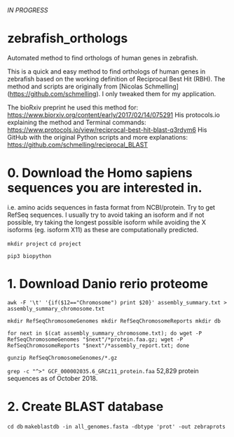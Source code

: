_IN PROGRESS_

# zebrafish_orthologs
Automated method to find orthologs of human genes in zebrafish.

This is a quick and easy method to find orthologs of human genes in zebrafish based on the working definition of Reciprocal Best Hit (RBH).
The method and scripts are originally from [Nicolas Schmelling] (https://github.com/schmelling). I only tweaked them for my application.

The bioRxiv preprint he used this method for: https://www.biorxiv.org/content/early/2017/02/14/075291
His protocols.io explaining the method and Terminal commands: https://www.protocols.io/view/reciprocal-best-hit-blast-q3rdym6
His GitHub with the original Python scripts and more explanations: https://github.com/schmelling/reciprocal_BLAST

# 0. Download the Homo sapiens sequences you are interested in.
i.e. amino acids sequences in fasta format from NCBI/protein.
Try to get RefSeq sequences.
I usually try to avoid taking an isoform and if not possible, try taking the longest possible isoform while avoiding the X isoforms (eg. isoform X11) as these are computationally predicted.

 `mkdir project`
 `cd project`
 
 `pip3 biopython`
 

# 1. Download Danio rerio proteome
`awk -F '\t' '{if($12=="Chromosome") print $20}' assembly_summary.txt > assembly_summary_chromosome.txt`

`mkdir RefSeqChromosomeGenomes
mkdir RefSeqChromosomeReports
mkdir db`

`for next in $(cat assembly_summary_chromosome.txt);
do
wget -P RefSeqChromosomeGenomes "$next"/*protein.faa.gz;
wget -P RefSeqChromosomeReports "$next"/*assembly_report.txt;
done`

`gunzip RefSeqChromosomeGenomes/*.gz`

`grep -c "^>" GCF_000002035.6_GRCz11_protein.faa`
52,829 protein sequences as of October 2018.

# 2. Create BLAST database
`cd db`
`makeblastdb -in all_genomes.fasta -dbtype 'prot' -out zebraprots`
